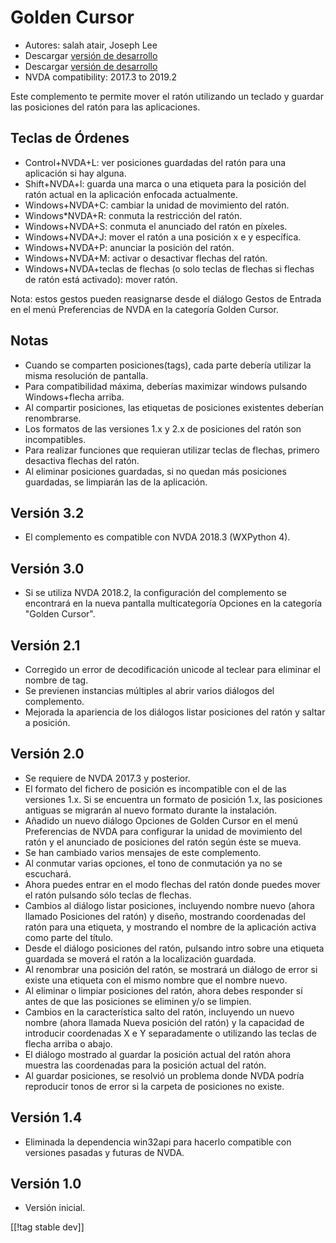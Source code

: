# Golden Cursor #

* Autores: salah atair, Joseph Lee
* Descargar [versión de desarrollo][1]
* Descargar [versión de desarrollo][2]
* NVDA compatibility: 2017.3 to 2019.2

Este complemento te permite mover el ratón utilizando un teclado y guardar
las posiciones del ratón para las aplicaciones.

## Teclas de Órdenes

* Control+NVDA+L: ver posiciones guardadas del ratón para una aplicación si
  hay alguna.
* Shift+NVDA+l: guarda una marca o una etiqueta para la posición del ratón
  actual en la aplicación enfocada actualmente.
* Windows+NVDA+C: cambiar la unidad de movimiento del ratón.
* Windows*NVDA+R: conmuta la restricción del ratón.
* Windows+NVDA+S: conmuta el anunciado del ratón en píxeles.
* Windows+NVDA+J: mover el ratón a una posición x e y específica.
* Windows+NVDA+P: anunciar la posición del ratón.
* Windows+NVDA+M: activar o desactivar flechas del ratón.
* Windows+NVDA+teclas de flechas (o solo teclas de flechas si flechas de
  ratón está activado): mover ratón.

Nota: estos gestos pueden reasignarse desde el diálogo Gestos de Entrada en
el menú Preferencias de NVDA en la categoría  Golden Cursor.

## Notas

* Cuando se comparten posiciones(tags), cada parte debería utilizar la misma
  resolución de pantalla.
* Para compatibilidad máxima, deberías maximizar windows pulsando
  Windows+flecha arriba.
* Al compartir posiciones, las etiquetas de posiciones existentes deberían
  renombrarse.
* Los formatos de las versiones 1.x y 2.x de posiciones del ratón son
  incompatibles.
* Para realizar funciones que requieran utilizar teclas de flechas, primero
  desactiva flechas del ratón.
* Al eliminar posiciones guardadas, si no quedan más posiciones guardadas,
  se limpiarán las de la aplicación.

## Versión 3.2

* El complemento es compatible con NVDA 2018.3 (WXPython 4).

## Versión 3.0

* Si se utiliza NVDA 2018.2, la configuración del complemento se encontrará
  en la nueva pantalla multicategoría Opciones en la categoría "Golden
  Cursor".

## Versión 2.1

* Corregido un error de decodificación unicode al teclear para eliminar el
  nombre de tag.
* Se previenen instancias múltiples al abrir varios diálogos del
  complemento.
* Mejorada la apariencia de los diálogos listar posiciones del ratón y
  saltar a posición.

## Versión 2.0

* Se requiere de NVDA 2017.3 y posterior.
* El formato del fichero de posición es incompatible con el de las versiones
  1.x. Si se encuentra un formato de posición 1.x, las posiciones antiguas
  se migrarán al nuevo formato durante la instalación.
* Añadido un nuevo diálogo Opciones de Golden Cursor en el menú Preferencias
  de NVDA para configurar la unidad de movimiento del ratón y el anunciado
  de posiciones del ratón según éste se mueva.
* Se han cambiado varios mensajes de este complemento.
* Al conmutar varias opciones, el tono de conmutación ya no se escuchará.
* Ahora puedes entrar en el modo flechas del ratón donde puedes mover el
  ratón pulsando sólo teclas de flechas.
* Cambios al diálogo listar posiciones, incluyendo nombre nuevo (ahora
  llamado Posiciones del ratón) y diseño, mostrando coordenadas del ratón
  para una etiqueta, y mostrando el nombre de la aplicación activa como
  parte del título.
* Desde el diálogo posiciones del ratón, pulsando intro sobre una etiqueta
  guardada se moverá el ratón a la localización guardada.
* Al renombrar una posición del ratón, se mostrará un diálogo de error si
  existe una etiqueta con el mismo nombre  que el nombre nuevo.
* Al eliminar o limpiar posiciones del ratón, ahora debes responder sí antes
  de que las posiciones se eliminen y/o se limpien.
* Cambios en la característica salto del ratón, incluyendo un nuevo nombre
  (ahora llamada Nueva posición del ratón) y la capacidad de introducir
  coordenadas X e Y separadamente o utilizando las teclas de flecha arriba o
  abajo.
* El diálogo mostrado al guardar la posición actual del ratón ahora muestra
  las coordenadas para la posición actual del ratón.
* Al guardar posiciones, se resolvió un problema donde NVDA podría
  reproducir tonos de error si la carpeta de posiciones no existe.

## Versión 1.4

* Eliminada la dependencia win32api para hacerlo compatible con versiones
  pasadas y futuras de NVDA.

## Versión 1.0

* Versión inicial.

[[!tag stable dev]]

[1]: https://addons.nvda-project.org/files/get.php?file=gc

[2]: https://addons.nvda-project.org/files/get.php?file=gc-dev
